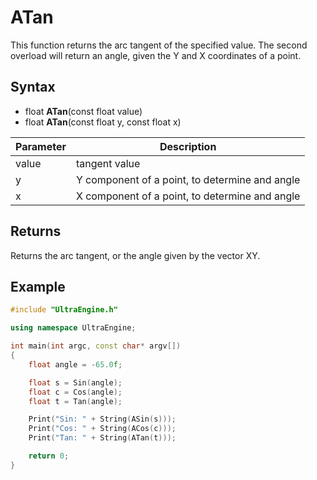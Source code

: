 # ATan

This function returns the arc tangent of the specified value. The second overload will return an angle, given the Y and X coordinates of a point.

## Syntax

- float **ATan**(const float value)
- float **ATan**(const float y, const float x)

| Parameter | Description |
| --- | --- |
| value | tangent value |
| y | Y component of a point, to determine and angle |
| x | X component of a point, to determine and angle |

## Returns

Returns the arc tangent, or the angle given by the vector XY.

## Example

```c++
#include "UltraEngine.h"

using namespace UltraEngine;

int main(int argc, const char* argv[])
{
    float angle = -65.0f;

    float s = Sin(angle);
    float c = Cos(angle);
    float t = Tan(angle);

    Print("Sin: " + String(ASin(s)));
    Print("Cos: " + String(ACos(c)));
    Print("Tan: " + String(ATan(t)));

    return 0;
}
```
